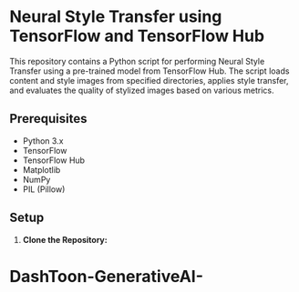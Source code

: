 # Neural Style Transfer using TensorFlow and TensorFlow Hub

This repository contains a Python script for performing Neural Style Transfer using a pre-trained model from TensorFlow Hub. The script loads content and style images from specified directories, applies style transfer, and evaluates the quality of stylized images based on various metrics.

## Prerequisites

- Python 3.x
- TensorFlow
- TensorFlow Hub
- Matplotlib
- NumPy
- PIL (Pillow)

## Setup

1. **Clone the Repository:**
# DashToon-GenerativeAI-
